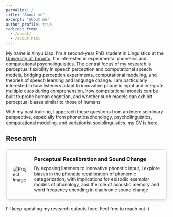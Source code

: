 ```yaml
---
permalink: /
title: "About me"
excerpt: "About me"
author_profile: true
redirect_from: 
  - /about/
  - /about.html
---
```


My name is Xinyu Liao. I'm a second-year PhD student in Linguistics at the [University of Toronto](https://www.linguistics.utoronto.ca). I'm interested in experimental phonetics and computational psycholinguistics. The central focus of my research is perceptual flexibility in speech perception and computational speech models, bridging perception experiments, computational modeling, and theories of speech learning and language change. I am particularly interested in how listeners adapt to innovative phonetic input and integrate multiple cues during comprehension, how computational models can be built to probe human cognition, and whether such models can exhibit perceptual biases similar to those of humans.

With my past training, I apporach these questions from an interdisciplinary perspective, especially from phonetics/phonology, psycholinguistics, computational modeling, and variationist sociolinguistics. [my CV is here](https://drive.google.com/file/d/12aaw49L0elH0zkgfYcXzyergN4CTZQx1/view?usp=sharing)


<h2 id="active">
Research
</h2>

<style>
.project-box {
    border: 2px solid #ddd;
    border-radius: 10px;
    padding: 20px;
    margin: 20px 0;
    display: flex;
    align-items: center;
    box-shadow: 0px 4px 6px rgba(0, 0, 0, 0.1);
}

.project-box img {
    max-width: 300px; /* Adjust as needed */
    max-height: 300px; /* Adjust as needed */
    border-radius: 10px;
    margin-right: 20px;
}

.project-box .content {
    flex-grow: 1;
}

.project-box h3 {
    margin: 0 0 10px 0;
}

.project-box p {
    margin: 0;
}
</style>


<div class="project-box">
    <img src="https://Xinyu-Liao.github.io/images/perceptual learning.png" alt="Project Image">
    <div class="content">
        <h3> Perceptual Recalibration and Sound Change </h3>
        <p> By exposing listeners to innovative phonetic input, I explore biases in the phonetic recalibration of phonemic categorization, with implications for episodic exemplar models of phonology, and the role of acoustic memory and word frequency encoding in diachronic sound change </p>
    </div>
</div>

I'll keep updating my research outputs here. Feel free to reach out :)  
